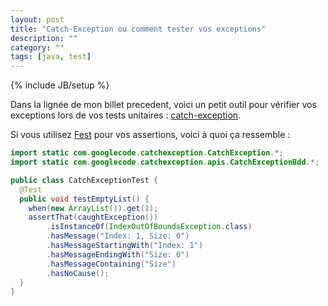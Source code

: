 ```yaml
---
layout: post
title: "Catch-Exception ou comment tester vos exceptions"
description: ""
category: ""
tags: [java, test]
---
```

{% include JB/setup %}


Dans la lignée de mon billet precedent, voici un petit outil pour vérifier vos exceptions lors de vos tests unitaires : [catch-exception](https://code.google.com/p/catch-exception).

Si vous utilisez [Fest](https://github.com/alexruiz/fest-assert-2.x) pour vos assertions, voici à quoi ça ressemble :

```java
import static com.googlecode.catchexception.CatchException.*;
import static com.googlecode.catchexception.apis.CatchExceptionBdd.*;

public class CatchExceptionTest {
  @Test
  public void testEmptyList() {
    when(new ArrayList()).get(1);
    assertThat(caughtException())
        .isInstanceOf(IndexOutOfBoundsException.class)
        .hasMessage("Index: 1, Size: 0")
        .hasMessageStartingWith("Index: 1")
        .hasMessageEndingWith("Size: 0")
        .hasMessageContaining("Size")
        .hasNoCause();
  }
}
```